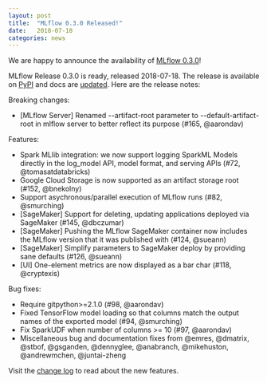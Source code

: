 ```yaml
---
layout: post
title:  "MLflow 0.3.0 Released!"
date:   2018-07-18
categories: news
---
```


We are happy to announce the availability of [MLflow 0.3.0](https://github.com/mlflow/mlflow/releases/tag/v0.3.0)! 

MLflow Release 0.3.0 is ready, released 2018-07-18. The release is available on [PyPI](https://pypi.org/project/mlflow/) and docs are [updated](https://mlflow.org/docs/latest/index.html). Here are the release notes:

Breaking changes:

- [MLflow Server] Renamed --artifact-root parameter to --default-artifact-root in mlflow server to better reflect its purpose (#165, @aarondav)


Features:

- Spark MLlib integration: we now support logging SparkML Models directly in the log_model API, model format, and serving APIs (#72, @tomasatdatabricks)
- Google Cloud Storage is now supported as an artifact storage root (#152, @bnekolny)
- Support asychronous/parallel execution of MLflow runs (#82, @smurching)
- [SageMaker] Support for deleting, updating applications deployed via SageMaker (#145, @dbczumar)
- [SageMaker] Pushing the MLflow SageMaker container now includes the MLflow version that it was published with (#124, @sueann)
- [SageMaker] Simplify parameters to SageMaker deploy by providing sane defaults (#126, @sueann)
- [UI] One-element metrics are now displayed as a bar char (#118, @cryptexis)


Bug fixes:

- Require gitpython>=2.1.0 (#98, @aarondav)
- Fixed TensorFlow model loading so that columns match the output names of the exported model (#94, @smurching)
- Fix SparkUDF when number of columns >= 10 (#97, @aarondav)
- Miscellaneous bug and documentation fixes from @emres, @dmatrix, @stbof, @gsganden, @dennyglee, @anabranch, @mikehuston, @andrewmchen, @juntai-zheng

Visit the [change log](https://github.com/mlflow/mlflow/blob/master/CHANGELOG.rst#030-2018-07-18) to read about the new features.
